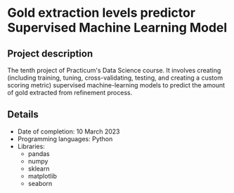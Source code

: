 # Gold extraction levels predictor <br>Supervised Machine Learning Model</br>

## Project description

The tenth project of Practicum's Data Science course. It involves creating (including training, tuning, cross-validating, testing, and creating a custom scoring metric) supervised machine-learning models to predict the amount of gold extracted from refinement process.

## Details
- Date of completion: 10 March 2023
- Programming languages: Python
- Libraries:
	- pandas
	- numpy
	- sklearn
	- matplotlib
	- seaborn


